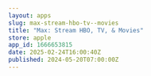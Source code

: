 ```yaml
---
layout: apps
slug: max-stream-hbo-tv--movies
title: "Max: Stream HBO, TV, & Movies"
store: apple
app_id: 1666653815
date: 2025-02-24T16:00:40Z
published: 2024-05-20T07:00:00Z
---
```

